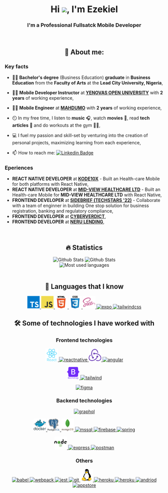 <h1 align="center">Hi <img src="https://raw.githubusercontent.com/MartinHeinz/MartinHeinz/master/wave.gif" width="30px">, I'm Ezekiel</h1>

<h3 align="center">I'm a Professional Fullsatck Mobile Developer</h3>

<br>
<h2 align="center">👨 About me:</h2>

<h3>Key facts</h3>

- 👨‍🎓 **Bachelor's degree** (Business Education) **graduate** in **Business Education** from the **Faculty of Arts** at the **Lead City University, Nigeria**,

- 👨‍💻 **Mobile Developer Instructor** at [**YENOVAS OPEN UNIVERSITY**](https://www.linkedin.com/company/yonevas-open-university/mycompany/) with **2 years** of working experience,
- 👨‍💻 **Mobile Engineer** at [**MAHDUMO**](https://linkedin.com/company/mahdumo-enterprise-ltd/mycompany/) with **2 years** of working experience,

- ⏲️ In my free time, I listen to **music** 🎧, watch **movies** 🎥, read **tech articles** 📰 and do workouts at the gym 🏋️‍♂️,

- 💻 I fuel my passion and skill-set by venturing into the creation of personal projects, maximizing learning from each experience,

- 📫 How to reach me: [![Linkedin Badge](https://img.shields.io/badge/-ezekiel-blue?style=flat&logo=Linkedin&logoColor=white)](https://www.linkedin.com/in/agwuezekiel/)

<h3>Eperiences</h3>

- **REACT NATIVE DEVELOPER** at [**KODE10X**](https://www.linkedin.com/company/kode10x/) - Built an Health-care Mobile for both platforms with React Native,
- **REACT NATIVE DEVELOPER** at [**MID-VIEW HEALTHCARE LTD**](https://www.linkedin.com/company/mid-viewhealthcare/) - Built an Health-care Mobile for <b>MID-VIEW HEALTHCARE LTD</b> with React Native,
- **FRONTEND DEVELOPER** at [**SIDEBRIEF (TECHSTARS '22)**](https://www.linkedin.com/company/sidebriefafrica/) - Collaborate with a team of enginner in building One stop solution for business registration, banking and regulatory compliance,
- **FRONTEND DEVELOPER** at [**CYBERVERDICT**](https://www.linkedin.com/company/cyberverdict/),
- **FRONTEND DEVELOPER** at [**NERU LENDING**](https://www.linkedin.com/company/nerulending/),

<br>
<h2 align="center">🔥 Statistics</h2>
<div align="center">
 <picture>
    <source media="(prefers-color-scheme: dark)" width="420px" srcset="" />
    <img width="420px" alt="Github Stats" src="https://github-readme-streak-stats.herokuapp.com/?user=valenciatv001&theme=vue-dark&hide_border=true" />
  </picture>
  <img width="420px" alt="Github Stats" src="https://github-readme-stats.vercel.app/api?username=valenciatv001&theme=vue-dark&show_icons=true&hide_border=true&count_private=true"/>
</div>

 <picture>
  <!-- <source media="(prefers-color-scheme: dark)" srcset="https://github-readme-activity-graph.vercel.app/graph?username=MatiPl01&bg_color=0d1117&color=bbb&line=6ca1d1&point=fff&hide_border=true&custom_title=Activity%20Chart" /> -->
  <!-- <img alt="Activity chart" src="https://github-readme-activity-graph.cyclic.app/graph?username=MatiPl01&bg_color=fefefe&color=222&line=6ca1d1&point=000&hide_border=true&custom_title=Activity%20Chart" /> -->
</picture>

<div align="center">
  <picture>
    <source media="(prefers-color-scheme: dark)" srcset="https://github-readme-stats-matipl01.vercel.app/api/top-langs/?username=MatiPl01&layout=compact&hide=Jupyter%20Notebook&langs_count=10&bg_color=0d1117&color=bbb&line=54bd9a&point=fff&hide_border=true&text_color=e7e7e8&title_color=bbb" />
    <img width="420px" alt="Most used languages" src="https://github-readme-stats.vercel.app/api/top-langs/?username=valenciatv001&theme=vue-dark&show_icons=true&hide_border=true&layout=compact" />
  </picture>
  <!-- <h6><i>I excluded all Jupyter Notebook files from being tracked as they messed up stats</i></h6> -->
</div>

<br>
<h2 align="center">🚀 Languages that I know</h2>

<div align="center">
<a href="https://www.typescriptlang.org/" target="_blank" rel="noreferrer"> <img src="https://raw.githubusercontent.com/devicons/devicon/master/icons/typescript/typescript-original.svg" alt="typescript" width="40" height="40"/> </a> 
<a href="https://developer.mozilla.org/en-US/docs/Web/JavaScript" target="_blank" rel="noreferrer"> <img src="https://raw.githubusercontent.com/devicons/devicon/master/icons/javascript/javascript-original.svg" alt="javascript" width="40" height="40"/> </a> 
<a href="https://www.w3.org/html/" target="_blank" rel="noreferrer"> <img src="https://raw.githubusercontent.com/devicons/devicon/master/icons/html5/html5-original-wordmark.svg" alt="html5" width="40" height="40"/> </a> 
<a href="https://www.w3schools.com/css/" target="_blank" rel="noreferrer"> <img src="https://raw.githubusercontent.com/devicons/devicon/master/icons/css3/css3-original-wordmark.svg" alt="css3" width="40" height="40"/> </a>
<a href="https://sass-lang.com" target="_blank" rel="noreferrer"> <img src="https://raw.githubusercontent.com/devicons/devicon/master/icons/sass/sass-original.svg" alt="sass" width="40" height="40"/> </a>
<a href="https://expo.dev/" target="_blank" rel="noreferrer"> <img src="https://www.vectorlogo.zone/logos/expoio/expoio-ar21.svg" alt="expo" width="40" height="40"/> </a>
<!-- <a href="https://reactnative.dev/" target="_blank" rel="noreferrer"> <img src="https://www.vectorlogo.zone/logos/reactjs/reactjs-icon.svg" alt="react-native" width="40" height="40"/> </a> -->
<a href="https://tailwindcss.com/" target="_blank" rel="noreferrer"> <img src="https://www.vectorlogo.zone/logos/tailwindcss/tailwindcss-icon.svg" alt="tailwindcss" width="40" height="40"/> </a>

</div>

<h2 align="center">🛠️ Some of technologies I have worked with</h2>

<div align="center">
<h3>Frontend technologies</h3>
<a href="https://reactjs.org/" target="_blank" rel="noreferrer"> <img src="https://raw.githubusercontent.com/devicons/devicon/master/icons/react/react-original-wordmark.svg" alt="react" width="40" height="40"/> </a> <a href="https://reactnative.dev/" target="_blank" rel="noreferrer"> <img src="https://reactnative.dev/img/header_logo.svg" alt="reactnative" width="40" height="40"/> </a> <a href="https://redux.js.org" target="_blank" rel="noreferrer"> <img src="https://raw.githubusercontent.com/devicons/devicon/master/icons/redux/redux-original.svg" alt="redux" width="40" height="40"/> </a>
<a href="https://angular.io" target="_blank" rel="noreferrer"> <img src="https://angular.io/assets/images/logos/angular/angular.svg" alt="angular" width="40" height="40"/> </a>

<a href="https://getbootstrap.com" target="_blank" rel="noreferrer"> <img src="https://raw.githubusercontent.com/devicons/devicon/master/icons/bootstrap/bootstrap-plain-wordmark.svg" alt="bootstrap" width="40" height="40"/> </a>
<a href="https://tailwindcss.com/" target="_blank" rel="noreferrer"> <img src="https://www.vectorlogo.zone/logos/tailwindcss/tailwindcss-icon.svg" alt="tailwind" width="40" height="40"/> </a>

<a href="https://www.figma.com/" target="_blank" rel="noreferrer"> <img src="https://www.vectorlogo.zone/logos/figma/figma-icon.svg" alt="figma" width="40" height="40"/> </a>

<h3>Backend technologies</h3>
<a href="https://graphql.org" target="_blank" rel="noreferrer"> <img src="https://www.vectorlogo.zone/logos/graphql/graphql-icon.svg" alt="graphql" width="40" height="40"/> </a>
<!-- <a href="https://www.jenkins.io" target="_blank" rel="noreferrer"> <img src="https://www.vectorlogo.zone/logos/jenkins/jenkins-icon.svg" alt="jenkins" width="40" height="40"/> </a> -->

<a href="https://www.docker.com/" target="_blank" rel="noreferrer"> <img src="https://raw.githubusercontent.com/devicons/devicon/master/icons/docker/docker-original-wordmark.svg" alt="docker" width="40" height="40"/> </a>
<a href="https://www.postgresql.org" target="_blank" rel="noreferrer"> <img src="https://raw.githubusercontent.com/devicons/devicon/master/icons/postgresql/postgresql-original-wordmark.svg" alt="postgresql" width="40" height="40"/> </a>
<a href="https://www.mongodb.com/" target="_blank" rel="noreferrer"> <img src="https://raw.githubusercontent.com/devicons/devicon/master/icons/mongodb/mongodb-original-wordmark.svg" alt="mongodb" width="40" height="40"/> </a>
<a href="https://www.microsoft.com/en-us/sql-server" target="_blank" rel="noreferrer"> <img src="https://www.svgrepo.com/show/303229/microsoft-sql-server-logo.svg" alt="mssql" width="40" height="40"/> </a>
<a href="https://firebase.google.com/" target="_blank" rel="noreferrer"> <img src="https://www.vectorlogo.zone/logos/firebase/firebase-icon.svg" alt="firebase" width="40" height="40"/> </a>
<a href="https://spring.io/" target="_blank" rel="noreferrer"> <img src="https://www.vectorlogo.zone/logos/springio/springio-icon.svg" alt="spring" width="40" height="40"/> </a>

<a href="https://nodejs.org" target="_blank" rel="noreferrer"> <img src="https://raw.githubusercontent.com/devicons/devicon/master/icons/nodejs/nodejs-original-wordmark.svg" alt="nodejs" width="40" height="40"/> </a>
<a href="https://expressjs.com" target="_blank" rel="noreferrer"> <img src="https://www.vectorlogo.zone/logos/expressjs/expressjs-ar21.svg" alt="express" width="50" height="30"/> </a>
<a href="https://postman.com" target="_blank" rel="noreferrer"> <img src="https://www.vectorlogo.zone/logos/getpostman/getpostman-icon.svg" alt="postman" width="40" height="40"/> </a>

<h3>Others</h3>
<a href="https://babeljs.io/" target="_blank" rel="noreferrer"> <img src="https://upload.wikimedia.org/wikipedia/commons/thumb/0/02/Babel_Logo.svg/1200px-Babel_Logo.svg.png" alt="babel" width="50" height="40"/> </a>
<a href="https://webpack.js.org" target="_blank" rel="noreferrer"> <img src="https://webpack.js.org/icon-pwa-512x512.934507c816afbcdb.png" alt="webpack" width="40" height="40"/> </a>
<a href="https://jestjs.io" target="_blank" rel="noreferrer"> <img src="https://www.vectorlogo.zone/logos/jestjsio/jestjsio-icon.svg" alt="jest" width="40" height="40"/>
<!-- <a href="https://mochajs.org" target="_blank" rel="noreferrer"> <img src="https://www.vectorlogo.zone/logos/mochajs/mochajs-icon.svg" alt="mocha" width="40" height="40"/> </a> -->
<a href="https://git-scm.com/" target="_blank" rel="noreferrer"> <img src="https://www.vectorlogo.zone/logos/git-scm/git-scm-icon.svg" alt="git" width="40" height="40"/> </a>
<a href="https://www.linux.org/" target="_blank" rel="noreferrer"> <img src="https://raw.githubusercontent.com/devicons/devicon/master/icons/linux/linux-original.svg" alt="linux" width="40" height="40"/> </a>
<!-- <a href="https://pandas.pydata.org/" target="_blank" rel="noreferrer"> <img src="https://raw.githubusercontent.com/devicons/devicon/2ae2a900d2f041da66e950e4d48052658d850630/icons/pandas/pandas-original.svg" alt="pandas" width="40" height="40"/> </a> -->
<!-- <a href="https://seaborn.pydata.org/" target="_blank" rel="noreferrer"> <img src="https://seaborn.pydata.org/_images/logo-mark-lightbg.svg" alt="seaborn" width="40" height="40"/> </a> -->
<a href="https://heroku.com" target="_blank" rel="noreferrer"> <img src="https://www.vectorlogo.zone/logos/heroku/heroku-icon.svg" alt="heroku" width="40" height="40"/> </a>
<a href="https://heroku.com" target="_blank" rel="noreferrer"> <img src="https://www.vectorlogo.zone/logos/vercel/vercel-ar21.svg" alt="heroku" width="40" height="40"/> </a>
<a href="https://developer.android.com/" target="_blank" rel="noreferrer"> <img src="https://www.vectorlogo.zone/logos/android/android-ar21.svg" alt="andriod" width="40" height="40"/> </a>
<a href="https://www.apple.com/app-store/" target="_blank" rel="noreferrer"> <img src="https://www.vectorlogo.zone/logos/apple_appstore/apple_appstore-icon.svg" alt="appstore" width="40" height="40"/> </a>
</div>
